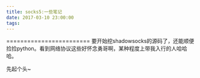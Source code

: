 ```yaml
---
title: socks5:一些笔记
date: 2017-03-10 23:00:00
tags:
---
```


========================
要开始挖shadowsocks的源码了，还能顺便捡捡python。看到网络协议这些好怀念勇哥啊，某种程度上带我入行的人哈哈哈。

先起个头~

